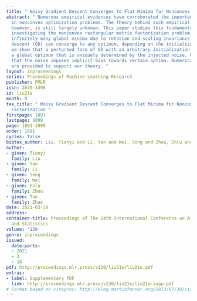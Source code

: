 ```yaml
---
title: " Noisy Gradient Descent Converges to Flat Minima for Nonconvex Matrix Factorization "
abstract: " Numerous empirical evidences have corroborated the importance of noise
  in nonconvex optimization problems. The theory behind such empirical observations,
  however, is still largely unknown. This paper studies this fundamental problem through
  investigating the nonconvex rectangular matrix factorization problem, which has
  infinitely many global minima due to rotation and scaling invariance. Hence, gradient
  descent (GD) can converge to any optimum, depending on the initialization. In contrast,
  we show that a perturbed form of GD with an arbitrary initialization converges to
  a global optimum that is uniquely determined by the injected noise. Our result implies
  that the noise imposes implicit bias towards certain optima. Numerical experiments
  are provided to support our theory. "
layout: inproceedings
series: Proceedings of Machine Learning Research
publisher: PMLR
issn: 2640-3498
id: liu21e
month: 0
tex_title: " Noisy Gradient Descent Converges to Flat Minima for Nonconvex Matrix
  Factorization "
firstpage: 1891
lastpage: 1899
page: 1891-1899
order: 1891
cycles: false
bibtex_author: Liu, Tianyi and Li, Yan and Wei, Song and Zhou, Enlu and Zhao, Tuo
author:
- given: Tianyi
  family: Liu
- given: Yan
  family: Li
- given: Song
  family: Wei
- given: Enlu
  family: Zhou
- given: Tuo
  family: Zhao
date: 2021-03-18
address:
container-title: Proceedings of The 24th International Conference on Artificial Intelligence
  and Statistics
volume: '130'
genre: inproceedings
issued:
  date-parts:
  - 2021
  - 3
  - 18
pdf: http://proceedings.mlr.press/v130/liu21e/liu21e.pdf
extras:
- label: Supplementary PDF
  link: http://proceedings.mlr.press/v130/liu21e/liu21e-supp.pdf
# Format based on citeproc: http://blog.martinfenner.org/2013/07/30/citeproc-yaml-for-bibliographies/
---
```

